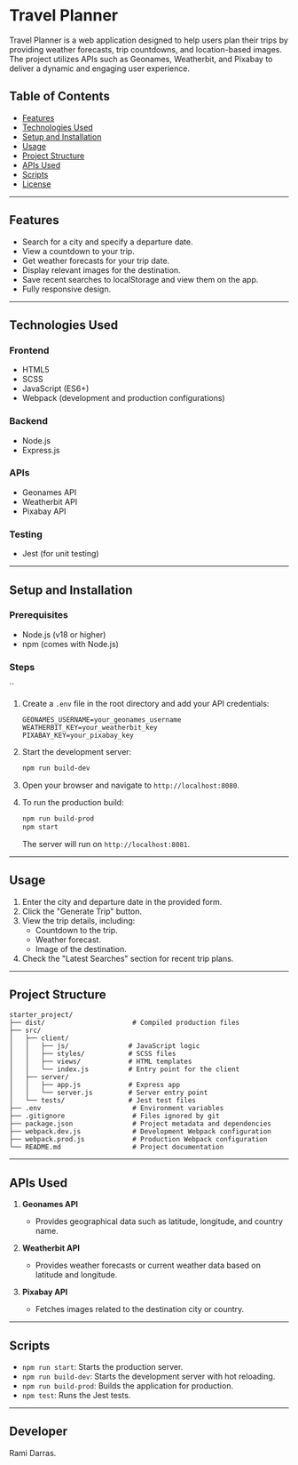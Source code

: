 # Travel Planner

Travel Planner is a web application designed to help users plan their trips by providing weather forecasts, trip countdowns, and location-based images. The project utilizes APIs such as Geonames, Weatherbit, and Pixabay to deliver a dynamic and engaging user experience.

## Table of Contents

- [Features](#features)
- [Technologies Used](#technologies-used)
- [Setup and Installation](#setup-and-installation)
- [Usage](#usage)
- [Project Structure](#project-structure)
- [APIs Used](#apis-used)
- [Scripts](#scripts)
- [License](#license)

---

## Features

- Search for a city and specify a departure date.
- View a countdown to your trip.
- Get weather forecasts for your trip date.
- Display relevant images for the destination.
- Save recent searches to localStorage and view them on the app.
- Fully responsive design.

---

## Technologies Used

### Frontend

- HTML5
- SCSS
- JavaScript (ES6+)
- Webpack (development and production configurations)

### Backend

- Node.js
- Express.js

### APIs

- Geonames API
- Weatherbit API
- Pixabay API

### Testing

- Jest (for unit testing)

---

## Setup and Installation

### Prerequisites

- Node.js (v18 or higher)
- npm (comes with Node.js)

### Steps

``

1. Create a `.env` file in the root directory and add your API credentials:

   ```env
   GEONAMES_USERNAME=your_geonames_username
   WEATHERBIT_KEY=your_weatherbit_key
   PIXABAY_KEY=your_pixabay_key
   ```

2. Start the development server:

   ```bash
   npm run build-dev
   ```

3. Open your browser and navigate to `http://localhost:8080`.

4. To run the production build:
   ```bash
   npm run build-prod
   npm start
   ```
   The server will run on `http://localhost:8081`.

---

## Usage

1. Enter the city and departure date in the provided form.
2. Click the "Generate Trip" button.
3. View the trip details, including:
   - Countdown to the trip.
   - Weather forecast.
   - Image of the destination.
4. Check the "Latest Searches" section for recent trip plans.

---

## Project Structure

```
starter_project/
├── dist/                      # Compiled production files
├── src/
│   ├── client/
│   │   ├── js/               # JavaScript logic
│   │   ├── styles/           # SCSS files
│   │   ├── views/            # HTML templates
│   │   └── index.js          # Entry point for the client
│   ├── server/
│   │   ├── app.js            # Express app
│   │   └── server.js         # Server entry point
│   └── tests/                # Jest test files
├── .env                       # Environment variables
├── .gitignore                 # Files ignored by git
├── package.json               # Project metadata and dependencies
├── webpack.dev.js             # Development Webpack configuration
├── webpack.prod.js            # Production Webpack configuration
└── README.md                  # Project documentation
```

---

## APIs Used

1. **Geonames API**

   - Provides geographical data such as latitude, longitude, and country name.

2. **Weatherbit API**

   - Provides weather forecasts or current weather data based on latitude and longitude.

3. **Pixabay API**
   - Fetches images related to the destination city or country.

---

## Scripts

- `npm run start`: Starts the production server.
- `npm run build-dev`: Starts the development server with hot reloading.
- `npm run build-prod`: Builds the application for production.
- `npm test`: Runs the Jest tests.

---

## Developer

Rami Darras.
